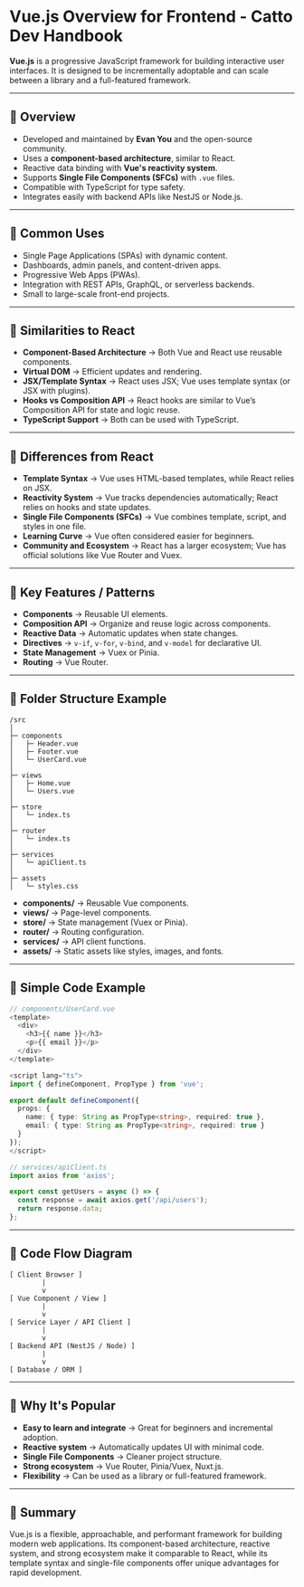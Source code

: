 # Vue.js Overview for Frontend - Catto Dev Handbook

**Vue.js** is a progressive JavaScript framework for building interactive user interfaces. It is designed to be incrementally adoptable and can scale between a library and a full-featured framework.

---

## 🔹 Overview

* Developed and maintained by **Evan You** and the open-source community.
* Uses a **component-based architecture**, similar to React.
* Reactive data binding with **Vue's reactivity system**.
* Supports **Single File Components (SFCs)** with `.vue` files.
* Compatible with TypeScript for type safety.
* Integrates easily with backend APIs like NestJS or Node.js.

---

## 🔹 Common Uses

* Single Page Applications (SPAs) with dynamic content.
* Dashboards, admin panels, and content-driven apps.
* Progressive Web Apps (PWAs).
* Integration with REST APIs, GraphQL, or serverless backends.
* Small to large-scale front-end projects.

---

## 🔹 Similarities to React

* **Component-Based Architecture** → Both Vue and React use reusable components.
* **Virtual DOM** → Efficient updates and rendering.
* **JSX/Template Syntax** → React uses JSX; Vue uses template syntax (or JSX with plugins).
* **Hooks vs Composition API** → React hooks are similar to Vue’s Composition API for state and logic reuse.
* **TypeScript Support** → Both can be used with TypeScript.

---

## 🔹 Differences from React

* **Template Syntax** → Vue uses HTML-based templates, while React relies on JSX.
* **Reactivity System** → Vue tracks dependencies automatically; React relies on hooks and state updates.
* **Single File Components (SFCs)** → Vue combines template, script, and styles in one file.
* **Learning Curve** → Vue often considered easier for beginners.
* **Community and Ecosystem** → React has a larger ecosystem; Vue has official solutions like Vue Router and Vuex.

---

## 🔹 Key Features / Patterns

* **Components** → Reusable UI elements.
* **Composition API** → Organize and reuse logic across components.
* **Reactive Data** → Automatic updates when state changes.
* **Directives** → `v-if`, `v-for`, `v-bind`, and `v-model` for declarative UI.
* **State Management** → Vuex or Pinia.
* **Routing** → Vue Router.

---

## 🔹 Folder Structure Example

```
/src
│
├─ components
│   ├─ Header.vue
│   ├─ Footer.vue
│   └─ UserCard.vue
│
├─ views
│   ├─ Home.vue
│   └─ Users.vue
│
├─ store
│   └─ index.ts
│
├─ router
│   └─ index.ts
│
├─ services
│   └─ apiClient.ts
│
├─ assets
│   └─ styles.css
```

* **components/** → Reusable Vue components.
* **views/** → Page-level components.
* **store/** → State management (Vuex or Pinia).
* **router/** → Routing configuration.
* **services/** → API client functions.
* **assets/** → Static assets like styles, images, and fonts.

---

## 🔹 Simple Code Example

```ts
// components/UserCard.vue
<template>
  <div>
    <h3>{{ name }}</h3>
    <p>{{ email }}</p>
  </div>
</template>

<script lang="ts">
import { defineComponent, PropType } from 'vue';

export default defineComponent({
  props: {
    name: { type: String as PropType<string>, required: true },
    email: { type: String as PropType<string>, required: true }
  }
});
</script>

// services/apiClient.ts
import axios from 'axios';

export const getUsers = async () => {
  const response = await axios.get('/api/users');
  return response.data;
};
```

---

## 🔹 Code Flow Diagram

```
[ Client Browser ]
        |
        v
[ Vue Component / View ]
        |
        v
[ Service Layer / API Client ]
        |
        v
[ Backend API (NestJS / Node) ]
        |
        v
[ Database / ORM ]
```

---

## 🔹 Why It's Popular

* **Easy to learn and integrate** → Great for beginners and incremental adoption.
* **Reactive system** → Automatically updates UI with minimal code.
* **Single File Components** → Cleaner project structure.
* **Strong ecosystem** → Vue Router, Pinia/Vuex, Nuxt.js.
* **Flexibility** → Can be used as a library or full-featured framework.

---

## 🔹 Summary

Vue.js is a flexible, approachable, and performant framework for building modern web applications. Its component-based architecture, reactive system, and strong ecosystem make it comparable to React, while its template syntax and single-file components offer unique advantages for rapid development.
